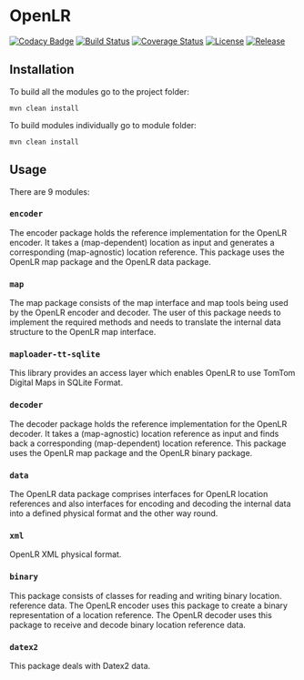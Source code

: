 # OpenLR

[![Codacy Badge](https://api.codacy.com/project/badge/Grade/7d866929be7c43cdae32dac4be3eaa6f)](https://www.codacy.com/app/rijnb/openlr?utm_source=github.com&amp;utm_medium=referral&amp;utm_content=tomtom-international/openlr&amp;utm_campaign=Badge_Grade)
[![Build Status](https://img.shields.io/travis/tomtom-international/openlr.svg?branch=master)](https://travis-ci.org/tomtom-international/openlr.svg?branch=master)
[![Coverage Status](https://coveralls.io/repos/github/tomtom-international/openlr/badge.svg?branch=master)](https://coveralls.io/github/tomtom-international/openlr?branch=master)
[![License](http://img.shields.io/badge/license-APACHE2-blue.svg)]()
[![Release](https://img.shields.io/github/release/tomtom-international/openlr.svg?maxAge=3600)](https://github.com/tomtom-international/openlr/releases)

## Installation

To build all the modules go to the project folder:

```maven
mvn clean install
```

To build modules individually go to module folder:


```maven
mvn clean install
```

## Usage

There are 9 modules:

### `encoder`
The encoder package holds the reference implementation for the OpenLR encoder. 
It takes a (map-dependent) location as input and generates a corresponding (map-agnostic) 
location reference. This package uses the OpenLR map package and the OpenLR data package.

### `map`
The map package consists of the map interface and map tools being used by the 
OpenLR encoder and decoder. The user of this package needs to implement the required 
methods and needs to translate the internal data structure to the OpenLR map interface.

### `maploader-tt-sqlite`
This library provides an access layer which enables OpenLR to use
TomTom Digital Maps in SQLite Format.

### `decoder`
The decoder package holds the reference implementation for the OpenLR decoder. 
It takes a (map-agnostic) location reference as input and finds back a corresponding (map-dependent) 
location reference. This package uses the OpenLR map package and the OpenLR binary package.

### `data`
The OpenLR data package comprises interfaces for OpenLR location references and also 
interfaces for encoding and decoding the internal data into a defined physical format and the 
other way round.

### `xml`
OpenLR XML physical format.

### `binary`
This package consists of classes for reading and writing binary location. 
reference data. The OpenLR encoder uses this package to create a binary representation of a location reference. The OpenLR decoder uses this package to receive and decode binary location reference data.

### `datex2`
This package deals with Datex2 data.
